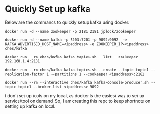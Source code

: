 # Quickly Set up kafka

Below are the commands to quickly setup kafka using docker.


```
docker run -d --name zookeeper -p 2181:2181 jplock/zookeeper
```


```
docker run -d --name kafka -p 7203:7203 -p 9092:9092  -e KAFKA_ADVERTISED_HOST_NAME=<ipaddress> -e ZOOKEEPER_IP=<ipaddress> ches/kafka
```

```
docker run --rm ches/kafka kafka-topics.sh --list --zookeeper 192.168.1.4:2181
```

```
docker run --rm ches/kafka kafka-topics.sh --create --topic topic1 --replication-factor 1 --partitions 1 --zookeeper <ipaddress>:2181
```

```
docker run --rm --interactive ches/kafka kafka-console-producer.sh --topic topic1 --broker-list <ipaddress>:9092
```


I don't set up tools on my local, as docker is the easiest way to set up service/tool on demand. So, I am creating this repo to keep shortnote on setting up kafka on local.
